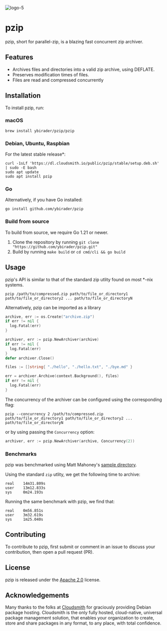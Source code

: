 ![logo-5](https://github.com/ybirader/pzip/assets/68111562/0b3cee2c-1af0-4753-b088-8a488f8ff642)

# pzip
pzip, short for parallel-zip, is a blazing fast concurrent zip archiver.

## Features

- Archives files and directories into a valid zip archive, using DEFLATE.
- Preserves modification times of files.
- Files are read and compressed concurrently

## Installation

To install pzip, run:

### macOS

 `brew install ybirader/pzip/pzip`

### Debian, Ubuntu, Raspbian

For the latest stable release*:

```
curl -1sLf 'https://dl.cloudsmith.io/public/pzip/stable/setup.deb.sh' | sudo -E bash
sudo apt update
sudo apt install pzip
```

### Go

Alternatively, if you have Go installed:
```
go install github.com/ybirader/pzip
```

### Build from source

To build from source, we require Go 1.21 or newer.

1. Clone the repository by running `git clone "https://github.com/ybirader/pzip.git"`
2. Build by running `make build` or `cd cmd/cli && go build`

## Usage

pzip's API is similar to that of the standard zip utlity found on most *-nix systems.

```
pzip /path/to/compressed.zip path/to/file_or_directory1 path/to/file_or_directory2 ... path/to/file_or_directoryN
```

Alternatively, pzip can be imported as a library

```go
archive, err := os.Create("archive.zip")
if err != nil {
  log.Fatal(err)
}

archiver, err := pzip.NewArchiver(archive)
if err != nil {
  log.Fatal(err)
}
defer archiver.Close()

files := []string{ "./hello", "./hello.txt", "./bye.md" }

err = archiver.Archive(context.Background(), files)
if err != nil {
  log.Fatal(err)
}
```

The concurrency of the archiver can be configured using the corresponding flag:
```
pzip --concurrency 2 /path/to/compressed.zip path/to/file_or_directory1 path/to/file_or_directory2 ... path/to/file_or_directoryN

```
or by using passing the `Concurrency` option:
```go
archiver, err := pzip.NewArchiver(archive, Concurrency(2))
```

### Benchmarks

pzip was benchmarked using Matt Mahoney's [sample directory](https://mattmahoney.net/dc/10gb.html).

Using the standard `zip` utlity, we get the following time to archive:
```
real    14m31.809s
user    13m12.833s
sys     0m24.193s
```

Running the same benchmark with pzip, we find that:

```
real    0m56.851s
user    3m32.619s
sys     1m25.040s
```

## Contributing

To contribute to pzip, first submit or comment in an issue to discuss your contribution, then open a pull request (PR).

## License

pzip is released under the [Apache 2.0](https://www.apache.org/licenses/LICENSE-2.0) license.

## Acknowledgements

Many thanks to the folks at [Cloudsmith](https://cloudsmith.com) for graciously providing Debian package hosting. Cloudsmith is the only fully hosted, cloud-native, universal package management solution, that enables your organization to create, store and share packages in any format, to any place, with total confidence.

